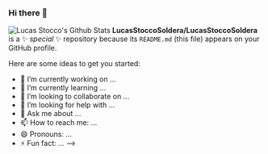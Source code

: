 ### Hi there 👋
![Lucas Stocco's Github Stats](https://github-readme-stats.vercel.app/api?username=anuraghazra&theme=monokai&show_icons=true)
**LucasStoccoSoldera/LucasStoccoSoldera** is a ✨ _special_ ✨ repository because its `README.md` (this file) appears on your GitHub profile.

Here are some ideas to get you started:

- 🔭 I’m currently working on ...
- 🌱 I’m currently learning ...
- 👯 I’m looking to collaborate on ...
- 🤔 I’m looking for help with ...
- 💬 Ask me about ...
- 📫 How to reach me: ...
- 😄 Pronouns: ...
- ⚡ Fun fact: ...
-->
